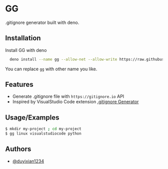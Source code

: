 
# GG

.gitignore generator built with deno.


## Installation

Install GG with deno

```bash
  deno install --name gg --allow-net --allow-write https://raw.githubusercontent.com/duyixian1234/gg/master/index.ts
```

You can replace `gg` with other name you like.
    
## Features

- Generate .gitignore file with `https://gitignore.io` API
- Inspired by VisualStudio Code extension [.gitignore Generator
](https://marketplace.visualstudio.com/items?itemName=piotrpalarz.vscode-gitignore-generator)



## Usage/Examples

```bash
$ mkdir my-project ; cd my-project
$ gg linux visualstudiocode python
```


## Authors

- [@duyixian1234](https://www.github.com/duyixian1234)


